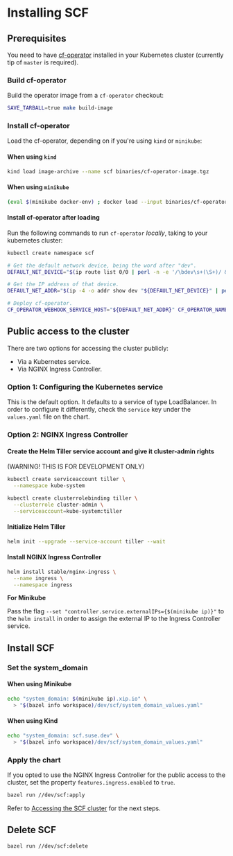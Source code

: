 # Installing SCF

## Prerequisites

You need to have [cf-operator] installed in your Kubernetes cluster (currently
tip of `master` is required).

[cf-operator]: https://github.com/cloudfoundry-incubator/cf-operator

### Build cf-operator

Build the operator image from a `cf-operator` checkout:

```sh
SAVE_TARBALL=true make build-image
```

### Install cf-operator

Load the cf-operator, depending on if you're using `kind` or `minikube`:

#### When using `kind`

```sh
kind load image-archive --name scf binaries/cf-operator-image.tgz
```

#### When using `minikube`

```sh
(eval $(minikube docker-env) ; docker load --input binaries/cf-operator-image.tgz)
```

#### Install cf-operator after loading

Run the following commands to run `cf-operator` _locally_, taking to your
kubernetes cluster:

```sh
kubectl create namespace scf

# Get the default network device, being the word after "dev".
DEFAULT_NET_DEVICE="$(ip route list 0/0 | perl -n -e '/\bdev\s+(\S+)/ && print $1')"

# Get the IP address of that device.
DEFAULT_NET_ADDR="$(ip -4 -o addr show dev "${DEFAULT_NET_DEVICE}" | perl -n -e '/\binet\s+([^\/]+)/ && print $1')"

# Deploy cf-operator.
CF_OPERATOR_WEBHOOK_SERVICE_HOST="${DEFAULT_NET_ADDR}" CF_OPERATOR_NAMESPACE=scf SKIP_IMAGE=true make up
```

## Public access to the cluster

There are two options for accessing the cluster publicly:

- Via a Kubernetes service.
- Via NGINX Ingress Controller.

### Option 1: Configuring the Kubernetes service

This is the default option. It defaults to a service of type LoadBalancer. In order to configure it
differently, check the `service` key under the `values.yaml` file on the chart.

### Option 2: NGINX Ingress Controller

#### Create the Helm Tiller service account and give it cluster-admin rights

(WARNING! THIS IS FOR DEVELOPMENT ONLY)

```sh
kubectl create serviceaccount tiller \
  --namespace kube-system

kubectl create clusterrolebinding tiller \
  --clusterrole cluster-admin \
  --serviceaccount=kube-system:tiller
```

#### Initialize Helm Tiller

```sh
helm init --upgrade --service-account tiller --wait
```

#### Install NGINX Ingress Controller

```sh
helm install stable/nginx-ingress \
  --name ingress \
  --namespace ingress
```

**For Minikube**

Pass the flag `--set "controller.service.externalIPs={$(minikube ip)}"` to the `helm install` in
order to assign the external IP to the Ingress Controller service.

## Install SCF

### Set the system_domain

#### When using Minikube

```sh
echo "system_domain: $(minikube ip).xip.io" \
  > "$(bazel info workspace)/dev/scf/system_domain_values.yaml"
```

#### When using Kind

```sh
echo "system_domain: scf.suse.dev" \
  > "$(bazel info workspace)/dev/scf/system_domain_values.yaml"
```

### Apply the chart

If you opted to use the NGINX Ingress Controller for the public access to the cluster, set the
property `features.ingress.enabled` to `true`.

```sh
bazel run //dev/scf:apply
```

Refer to [Accessing the SCF cluster](./accessing.md) for the next steps.

## Delete SCF

```sh
bazel run //dev/scf:delete
```
